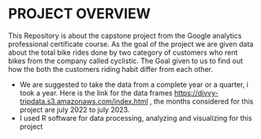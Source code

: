 # PROJECT OVERVIEW
This Repository is about the capstone project from the Google analytics professional certificate course. As the goal of the project we are given data about the total bike rides done by two category of customers who rent bikes from the company called cyclistic. The Goal given to us to find out how the both the customers riding habit differ from each other.
* We are suggested to take the data from a complete year or a quarter, i took a year. Here is the link for the data frames https://divvy-tripdata.s3.amazonaws.com/index.html ,  the months considered for this project are july 2022 to july 2023.
* I used R software for data processing, analyzing and visualizing for this project
